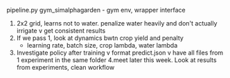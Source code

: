 pipeline.py
gym\_simalphagarden
	- gym env, wrapper interface

1. 2x2 grid, learns not to water. penalize water heavily and don't actually irrigate
	v get consistent results
2. If we pass 1, look at dynamics bwtn crop yield and penalty
 	- learning rate, batch size, crop lambda, water lambda 
3. Investigate policy after training
	v format predict.json
	v have all files from 1 experiment in the same folder
4.meet later this week.  Look at results from experiments, clean workflow

